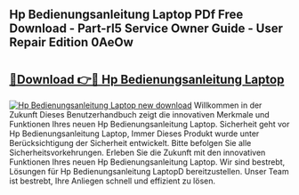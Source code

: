## Hp Bedienungsanleitung Laptop PDf Free Download - Part-rI5 Service Owner Guide - User Repair Edition 0AeOw

# <h2><a href="http://df4bfw.blite.top/?on=Hp+Bedienungsanleitung+Laptop">🔗Download 👉🔴 Hp Bedienungsanleitung Laptop</a></h2>

[![Hp Bedienungsanleitung Laptop new download](https://i.imgur.com/lujVjoI.png)](http://df4bfw.blite.top/?on=Hp+Bedienungsanleitung+Laptop)
Willkommen in der Zukunft Dieses Benutzerhandbuch zeigt die innovativen Merkmale und Funktionen Ihres neuen Hp Bedienungsanleitung Laptop. Sicherheit geht vor Hp Bedienungsanleitung Laptop, Immer Dieses Produkt wurde unter Berücksichtigung der Sicherheit entwickelt. Bitte befolgen Sie alle Sicherheitsvorkehrungen. Erleben Sie die Zukunft mit den innovativen Funktionen Ihres neuen Hp Bedienungsanleitung Laptop. Wir sind bestrebt, Lösungen für Hp Bedienungsanleitung LaptopD bereitzustellen. Unser Team ist bestrebt, Ihre Anliegen schnell und effizient zu lösen.
